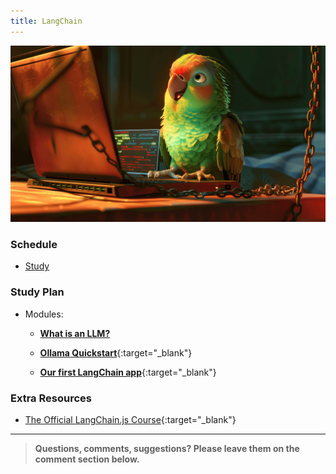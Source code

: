 ```yaml
---
title: LangChain
---
```


![](./assets/langchain.png)

### Schedule

  - [Study](#study-plan-NN)
  <!-- - [Exercises](#exercises-NN) -->
  <!-- - [Extra Resources](#extra-resources-NN) -->

### Study Plan

  - Modules:

    - [**What is an LLM?**](https://in-tech-gration.github.io/WDX-180/curriculum/modules/computer_science/artificial_intelligence/llm/what_is_an_llm/index.html)

    - [**Ollama Quickstart**](https://in-tech-gration.github.io/WDX-180/curriculum/modules/computer_science/artificial_intelligence/llm/ollama/quickstart/quickstart.html){:target="_blank"}

    - [**Our first LangChain app**](https://in-tech-gration.github.io/WDX-180/curriculum/modules/computer_science/artificial_intelligence/llm/langchain/quickstart/quickstart.html){:target="_blank"}

<!-- ### Summary -->

<!-- ### Exercises -->

### Extra Resources

  - [The Official LangChain.js Course](https://v2.scrimba.com/the-official-langchainjs-course-c02t){:target="_blank"}

<!-- ### Sources and Attributions -->

---

> **Questions, comments, suggestions? Please leave them on the comment section below.**

<script src="https://utteranc.es/client.js"
  repo="in-tech-gration/WDX-180"
  issue-term="pathname"
  theme="github-dark"
  crossorigin="anonymous"
  async>
</script>